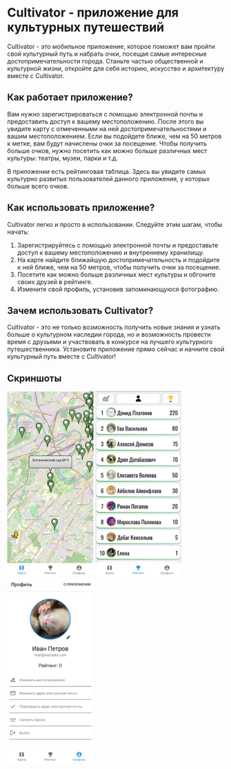 # Cultivator - приложение для культурных путешествий

Cultivator - это мобильное приложение, которое поможет вам пройти свой культурный путь и набрать очки, посещая самые интересные достопримечательности города. Станьте частью общественной и культурной жизни, откройте для себя историю, искусство и архитектуру вместе с Cultivator.

## Как работает приложение?

Вам нужно зарегистрироваться с помощью электронной почты и предоставить доступ к вашему местоположению. После этого вы увидите карту с отмеченными на ней достопримечательностями и вашим местоположением. Если вы подойдете ближе, чем на 50 метров к метке, вам будут начислены очки за посещение. Чтобы получить больше очков, нужно посетить как можно больше различных мест культуры: театры, музеи, парки и т.д.

В приложении есть рейтинговая таблица. Здесь вы увидите самых культурно развитых пользователей данного приложения, у которых больше всего очков.


## Как использовать приложение?

Cultivator легко и просто в использовании. Следуйте этим шагам, чтобы начать:

1. Зарегистрируйтесь с помощью электронной почты и предоставьте доступ к вашему местоположению и внутреннему хранилищу.
2. На карте найдите ближайшую достопримечательность и подойдите к ней ближе, чем на 50 метров, чтобы получить очки за посещение.
3. Посетите как можно больше различных мест культуры и обгоните своих друзей в рейтинге.
4. Измените свой профиль, установив запоминающуюся фотографию.

## Зачем использовать Cultivator?

Cultivator - это не только возможность получить новые знания и узнать больше о культурном наследии города, но и возможность провести время с друзьями и участвовать в конкурсе на лучшего культурного путешественника. Установите приложение прямо сейчас и начните свой культурный путь вместе с Cultivator!

## Скриншоты
<p float="left">
  <img src="/static/map.jpg" width="200" />
  <img src="/static/rating.jpg" width="200" /> 
  <img src="/static/profile.jpg" width="200" />
</p>
